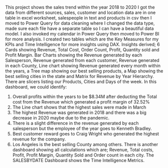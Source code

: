 This project shows the sales trend within the year 2018 to 2020
I got the data from different sources, sales, customer and location data are in one table in excel worksheet, salespeople in text and products in csv then
I moved to Power Query for data cleaning where I changed the data type, made sure each file have a separate table so I can have a beautiful data model. 
I also invoked my calendar in Power Query then moved to Power BI for more analysis.
I created two tables which are the Key Measures for my KPIs and Time Intelligence for more insights using DAX.
Insights derived;
6 Cards showing Revenue, Total Cost, Order Count, Profit, Quantity sold and Profit Margin.
Bar Charts showing the Revenue generated by each Salesperson, Revenue generated from each customer, Revenue generated in each County,
Line chart showing Revenue generated every month within the years, a Tree map showing our best selling products, a Map showing the best selling cities in the state and Matrix for Revenue by Year Hierarchy.
There are slicers listing our Products, Cities and Days of the week.
In this dashboard, we could identify:
1. Overall profits within the years to be $8.34M after deducting the Total cost from the Revenue which generated a profit margin of 32.52%
2. The Line chart shows that the highest sales were made in March
3. The highest Revenue was generated in 2018 and there was a big decrease in 2020 maybe due to the pandemic.
4. There is a slight difference in the revenue generated by each salesperson but the employee of the year goes to Kenneth Bradley.
5. Best customer reward goes to Craig Wright who generated the highest revenue for the company.
6. Los Angeles is the best selling County among others.
There is another dashboard showing all calculations which are;
Revenue, Total costs, Profit, Profit Margin, Quantity Sold and Order count in each city.
The SALESBYDATE Dashboard shows the Time Intelligence Metrics.
